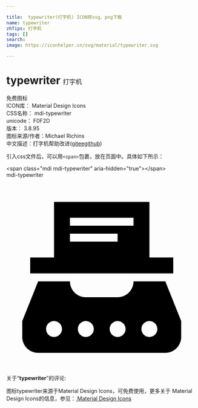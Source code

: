 ```yaml
---

title:  typewriter(打字机) ICON转svg、png下载
name: typewriter
zhTips: 打字机
tags: []
search: 
image: https://iconhelper.cn/svg/material/typewriter.svg

---
```


# typewriter  <small style="font-size: 60%;font-weight: 100">打字机</small>


<div class="detail-page">
<p>
<span><span class="badge-success badge">免费图标</span> </span>
<br/>
<span>
ICON库：
<span class="badge-secondary badge">Material Design Icons</span> 
</span>
<br/>
<span>
CSS名称：
<span class="badge-secondary badge">mdi-typewriter</span> 
</span>
<br/>
<span>
unicode：
<span class="badge-secondary badge">F0F2D</span> 
<copy-btn content='F0F2D' btn-title=""></copy-btn>
<copy-btn :content='String.fromCodePoint(parseInt("F0F2D", 16))' btn-title="复制U"></copy-btn>
</span>
<br/>
<span>
版本：
<span class="badge-secondary badge">3.8.95</span> 
</span>
<br/>
<span>图标来源/作者：<span class="badge-light badge">Michael Richins</span></span> 
<br/>
<span class="zh-detail">中文描述：<span class="badge-primary badge">打字机</span><span class="help-link"><span>帮助改进</span>(<a href="https://gitee.com/liuwave/icon-helper/edit/master/json/material/typewriter.json" target="_blank" rel="noopener noreferrer">gitee</a><a href="https://github.com/liuwave/icon-helper/edit/master/json/material/typewriter.json" target="_blank" rel="noopener noreferrer">github</a></span>)</span><br/>
</p>
</div>
<div class="alert alert-dark">
  <i class="mdi mdi-typewriter mdi-48px"></i>
  <i class="mdi mdi-typewriter mdi-36px"></i>
  <i class="mdi mdi-typewriter mdi-24px"></i>
  <i class="mdi mdi-typewriter mdi-18px"></i>
</div>
<div>
  <p>引入css文件后，可以用<code>&lt;span&gt;</code>包裹，放在页面中。具体如下所示：    
  </p>
  <div class="alert alert-primary" style="font-size: 14px">
    &lt;span class="mdi mdi-typewriter" aria-hidden="true"&gt;&lt;/span&gt;
    <copy-btn content='<span class="mdi mdi-typewriter" aria-hidden="true"></span>'></copy-btn>
  </div>
  <div class="alert alert-secondary">
    <i class="mdi mdi-typewriter"
    style="font-size: 24px"
    aria-hidden="true"></i> mdi-typewriter
    <copy-btn content="mdi-typewriter" btn-title="复制图标名称"></copy-btn>
  </div>
</div>
<div id="svg" class="svg-wrap">
<svg xmlns="http://www.w3.org/2000/svg" viewBox="0 0 24 24"><path d="M20 13H16C16 14.1 15.1 15 14 15H10C8.9 15 8 14.1 8 13H4L2 18V20C2 21.1 2.9 22 4 22H20C21.1 22 22 21.1 22 20V18M6 20C5.11 20 4.66 18.92 5.29 18.29C5.92 17.66 7 18.11 7 19C7 19.55 6.55 20 6 20M10 20C9.11 20 8.66 18.92 9.29 18.29C9.92 17.66 11 18.11 11 19C11 19.55 10.55 20 10 20M14 20C13.11 20 12.66 18.92 13.29 18.29C13.92 17.66 15 18.11 15 19C15 19.55 14.55 20 14 20M18 20C17.11 20 16.66 18.92 17.29 18.29C17.92 17.66 19 18.11 19 19C19 19.55 18.55 20 18 20M18 10V3H6V10H3V12H21V10M8 5H16V6H8M8 7H14V8H8" /></svg>
</div>
<detail full-name='mdi-typewriter'></detail>
<div class="icon-detail__container">
<p>关于“<b>typewriter</b>”的评论:</p>
</div>
<Vssue title="关于“typewriter”的评论" />    
<div><p>图标typewriter来源于Material Design Icons，可免费使用，更多关于 Material Design Icons的信息，参见：<a target="_blank" href="https://iconhelper.cn/material.html"> Material Design Icons</a>
</p></div>
